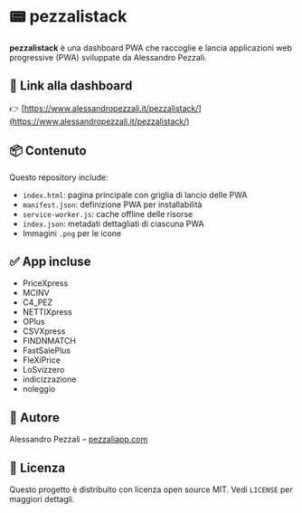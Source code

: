 # 📟 pezzalistack

**pezzalistack** è una dashboard PWA che raccoglie e lancia applicazioni web progressive (PWA) sviluppate da Alessandro Pezzali.

## 🔗 Link alla dashboard
👉 [https://www.alessandropezzali.it/pezzalistack/](https://www.alessandropezzali.it/pezzalistack/)

## 📦 Contenuto
Questo repository include:
- `index.html`: pagina principale con griglia di lancio delle PWA
- `manifest.json`: definizione PWA per installabilità
- `service-worker.js`: cache offline delle risorse
- `index.json`: metadati dettagliati di ciascuna PWA
- Immagini `.png` per le icone

## ✅ App incluse
- PriceXpress
- MCINV
- C4_PEZ
- NETTIXpress
- OPlus
- CSVXpress
- FINDNMATCH
- FastSalePlus
- FleXiPrice
- LoSvizzero
- indicizzazione
- noleggio

## 🧠 Autore
Alessandro Pezzali – [pezzaliapp.com](https://www.pezzaliapp.com)

## 📜 Licenza
Questo progetto è distribuito con licenza open source MIT. Vedi `LICENSE` per maggiori dettagli.
